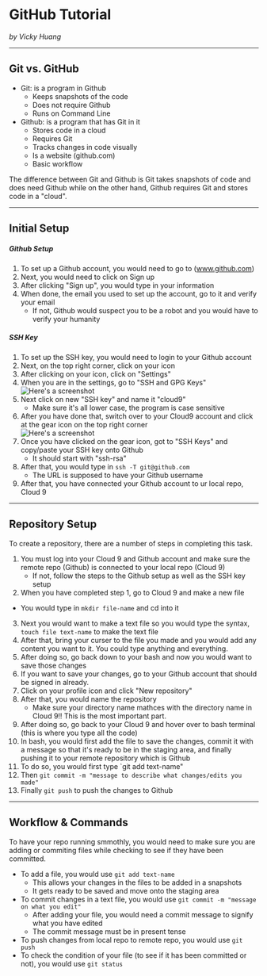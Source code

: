 # GitHub Tutorial

_by Vicky Huang_

---
## Git vs. GitHub
* Git: is a program in Github
  * Keeps snapshots of the code 
  * Does not require Github
  * Runs on Command Line
* Github: is a program that has Git in it
  * Stores code in a cloud
  * Requires Git
  * Tracks changes in code visually
  * Is a website (github.com)
  * Basic workflow

The difference between Git and Github is Git takes snapshots of code and does need Github while on the other hand, Github requires Git and stores code in a "cloud".


---
## Initial Setup
##### **Github Setup**
1. To set up a Github account, you would need to go to (www.github.com)
2. Next, you would need to click on Sign up
3. After clicking "Sign up", you would type in your information
4. When done, the email you used to set up the account, go to it and verify your email
   * If not, Github would suspect you to be a robot and you would have to verify your humanity  
##### **SSH Key**
1. To set up the SSH key, you would need to login to your Github account
2. Next, on the top right corner, click on your icon
3. After clicking on your icon, click on "Settings" 
4. When you are in the settings, go to "SSH and GPG Keys"  
![Here's a screenshot](https://preview.c9users.io/vickyh9449/github-learning/fork-practice/Screen%20Shot%202016-10-24%20at%208.30.44%20AM.png?_c9_id=livepreview0&_c9_host=https://ide.c9.io)
5. Next click on new "SSH key" and name it "cloud9"
   * Make sure it's all lower case, the program is case sensitive
6. After you have done that, switch over to your Cloud9 account and click at the gear icon on the top right corner  
![Here's a screenshot](https://preview.c9users.io/vickyh9449/github-learning/fork-practice/Screen%20Shot%202016-10-24%20at%209.26.57%20PM.png)
7. Once you have clicked on the gear icon, got to "SSH Keys" and copy/paste your SSH key onto Github
   * It should start with "ssh-rsa"
8. After that, you would type in `ssh -T git@github.com`
   * The URL is supposed to have your Github username
9. After that, you have connected your Github account to ur local repo, Cloud 9

---
## Repository Setup
To create a repository, there are a number of steps in completing this task.
1. You must log into your Cloud 9 and Github account and make sure the remote repo (Github) is connected to your local repo (Cloud 9)
   * If not, follow the steps to the Github setup as well as the SSH key setup
2. When you have completed step 1, go to Cloud 9 and make a new file
  * You would type in `mkdir file-name` and cd into it
3. Next you would want to make a text file so you would type the syntax, `touch file text-name` to make the text file
4. After that, bring your curser to the file you made and you would add any content you want to it. You could type anything and everything.
5. After doing so, go back down to your bash and now you would want to save those changes
6. If you want to save your changes, go to your Github account that should be signed in already.
7. Click on your profile icon and click "New repository"
8. After that, you would name the repository
   * Make sure your directory name mathces with the directory name in Cloud 9!! This is the most important part.
9. After doing so, go back to your Cloud 9 and hover over to bash terminal (this is where you type all the code)
10. In bash, you would first add the file to save the changes, commit it with a message so that it's ready to be in the staging area, and finally pushing it to your remote repository which is Github
11. To do so, you would first type `git add text-name" 
12. Then `git commit -m "message to describe what changes/edits you made"`
13. Finally `git push` to push the changes to Github



---
## Workflow & Commands
To have your repo running smmothly, you would need to make sure you are adding or commiting files while checking to see if they have been committed. 
* To add a file, you would use `git add text-name`
  * This allows your changes in the files to be added in a snapshots
  * It gets ready to be saved and move onto the staging area
* To commit changes in a text file, you would use `git commit -m "message on what you edit"`
  * After adding your file, you would need a commit message to signify what you have edited
  * The commit message must be in present tense
* To push changes from local repo to remote repo, you would use `git push`
* To check the condition of your file (to see if it has been committed or not), you would use `git status`